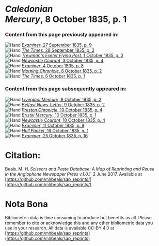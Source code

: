 # *Caledonian Mercury*, 8 October 1835, p. 1  
  
### Content from this page previously appeared in:  
![Hand](http://scissorsandpaste.net/wp-content/uploads/2017/06/smallhandpointer.png) [*Examiner*, 27 September 1835, p. 9](https://mhbeals.github.io/sap_html/Examiner/Examiner-27-September-1835-p-9)  
![Hand](http://scissorsandpaste.net/wp-content/uploads/2017/06/smallhandpointer.png) [*The Times*, 29 September 1835, p. 3](https://mhbeals.github.io/sap_html/The-Times/The-Times-29-September-1835-p-3)  
![Hand](http://scissorsandpaste.net/wp-content/uploads/2017/06/smallhandpointer.png) [*Trewman's Exeter Flying Post*, 1 October 1835, p. 3](https://mhbeals.github.io/sap_html/Trewman's-Exeter-Flying-Post/Trewman's-Exeter-Flying-Post-1-October-1835-p-3)  
![Hand](http://scissorsandpaste.net/wp-content/uploads/2017/06/smallhandpointer.png) [*Newcastle Courant*, 3 October 1835, p. 4](https://mhbeals.github.io/sap_html/Newcastle-Courant/Newcastle-Courant-3-October-1835-p-4)  
![Hand](http://scissorsandpaste.net/wp-content/uploads/2017/06/smallhandpointer.png) [*Examiner*, 4 October 1835, p. 8](https://mhbeals.github.io/sap_html/Examiner/Examiner-4-October-1835-p-8)  
![Hand](http://scissorsandpaste.net/wp-content/uploads/2017/06/smallhandpointer.png) [*Morning Chronicle*, 6 October 1835, p. 2](https://mhbeals.github.io/sap_html/Morning-Chronicle/Morning-Chronicle-6-October-1835-p-2)  
![Hand](http://scissorsandpaste.net/wp-content/uploads/2017/06/smallhandpointer.png) [*The Times*, 6 October 1835, p. 1](https://mhbeals.github.io/sap_html/The-Times/The-Times-6-October-1835-p-1)  
  
### Content from this page subsequently appeared in:  
![Hand](http://scissorsandpaste.net/wp-content/uploads/2017/06/smallhandpointer.png) [*Liverpool Mercury*, 9 October 1835, p. 2](https://mhbeals.github.io/sap_html/Liverpool-Mercury/Liverpool-Mercury-9-October-1835-p-2)  
![Hand](http://scissorsandpaste.net/wp-content/uploads/2017/06/smallhandpointer.png) [*Belfast News-Letter*, 9 October 1835, p. 2](https://mhbeals.github.io/sap_html/Belfast-News-Letter/Belfast-News-Letter-9-October-1835-p-2)  
![Hand](http://scissorsandpaste.net/wp-content/uploads/2017/06/smallhandpointer.png) [*Preston Chronicle*, 10 October 1835, p. 4](https://mhbeals.github.io/sap_html/Preston-Chronicle/Preston-Chronicle-10-October-1835-p-4)  
![Hand](http://scissorsandpaste.net/wp-content/uploads/2017/06/smallhandpointer.png) [*Bristol Mercury*, 10 October 1835, p. 1](https://mhbeals.github.io/sap_html/Bristol-Mercury/Bristol-Mercury-10-October-1835-p-1)  
![Hand](http://scissorsandpaste.net/wp-content/uploads/2017/06/smallhandpointer.png) [*Newcastle Courant*, 10 October 1835, p. 4](https://mhbeals.github.io/sap_html/Newcastle-Courant/Newcastle-Courant-10-October-1835-p-4)  
![Hand](http://scissorsandpaste.net/wp-content/uploads/2017/06/smallhandpointer.png) [*Examiner*, 11 October 1835, p. 9](https://mhbeals.github.io/sap_html/Examiner/Examiner-11-October-1835-p-9)  
![Hand](http://scissorsandpaste.net/wp-content/uploads/2017/06/smallhandpointer.png) [*Hull Packet*, 16 October 1835, p. 1](https://mhbeals.github.io/sap_html/Hull-Packet/Hull-Packet-16-October-1835-p-1)  
![Hand](http://scissorsandpaste.net/wp-content/uploads/2017/06/smallhandpointer.png) [*Examiner*, 25 October 1835, p. 16](https://mhbeals.github.io/sap_html/Examiner/Examiner-25-October-1835-p-16)  


# Citation: 

Beals. M. H. *Scissors and Paste Database: A Map of Reprinting and Reuse in the Anglophone Newspaper Press v.1.0.1.* 2 June 2017. Available at [https://github.com/mhbeals/sap_reprints/](https://github.com/mhbeals/sap_reprints/). 

# Nota Bona

Bibliometric data is time consuming to produce but benefits us all. Please remember to cite or acknowledge this and any other bibliometric data you use in your research. All data is available CC-BY 4.0 at [https://github.com/mhbeals/sap_reprints](https://github.com/mhbeals/sap_reprints)